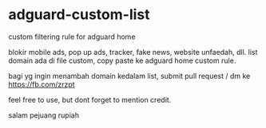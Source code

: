 # adguard-custom-list
custom filtering rule for adguard home


blokir mobile ads, pop up ads, tracker, fake news, website unfaedah, dll.
list domain ada di file custom, copy paste ke adguard home custom rule.


bagi yg ingin menambah domain kedalam list, submit pull request / dm ke https://fb.com/zrzpt


feel free to use, but dont forget to mention credit. 


salam pejuang rupiah
